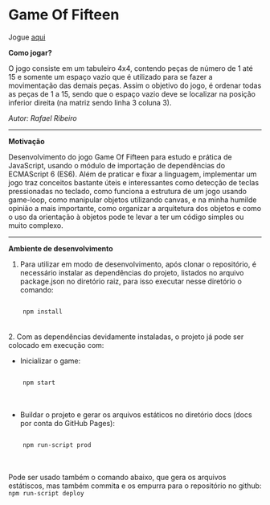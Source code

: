 # Game Of Fifteen


Jogue <a href="https://rafa-ribeiro.github.io/game_of_fifteen/" target="_blank">aqui</a>

**Como jogar?**

O jogo consiste em um tabuleiro 4x4, contendo peças de número de 1 até 15 e somente um espaço vazio que é utilizado para se fazer a movimentação das demais peças. Assim o objetivo do jogo, é ordenar todas as peças de 1 a 15, sendo que o espaço vazio deve se localizar na posição inferior direita (na matriz sendo linha 3 coluna 3).

*Autor: Rafael Ribeiro*

---
**Motivação**

Desenvolvimento do jogo Game Of Fifteen para estudo e prática de JavaScript, usando o módulo de importação de dependências do ECMAScript 6 (ES6). Além de praticar e fixar a linguagem, implementar um jogo traz conceitos bastante úteis e interessantes como detecção de teclas pressionadas no teclado, como funciona a estrutura de um jogo usando game-loop, como manipular objetos utilizando canvas, e na minha humilde opinião a mais importante, como organizar a arquitetura dos objetos e como o uso da orientação à objetos pode te levar a ter um código simples ou muito complexo.

---
**Ambiente de desenvolvimento**

1. Para utilizar em modo de desenvolvimento, após clonar o repositório, é necessário instalar as dependências do projeto, listados no arquivo package.json no diretório raiz, para isso executar nesse diretório o comando:

<code>
    npm install
</code>
<br/><br/>
2. Com as dependências devidamente instaladas, o projeto já pode ser colocado em execução com:

* Inicializar o game:
<code>
    npm start
</code>
<br/><br/>

* Buildar o projeto e gerar os arquivos estáticos no diretório docs (docs por conta do GitHub Pages):

<code>
    npm run-script prod
</code>
<br/><br/>

Pode ser usado também o comando abaixo, que gera os arquivos estátiscos, mas também commita e os empurra para o repositório no github:
<code>
    npm run-script deploy
</code>
<br/><br/>





